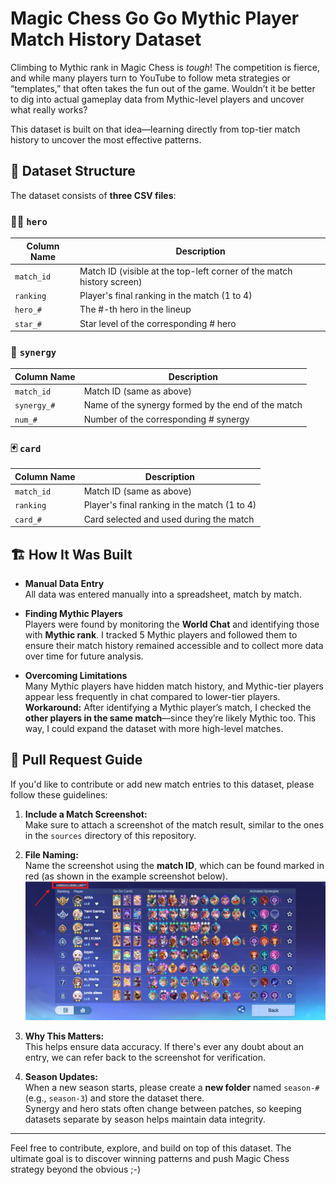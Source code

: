 # Magic Chess Go Go Mythic Player Match History Dataset

Climbing to Mythic rank in Magic Chess is *tough*! The competition is fierce, and while many players turn to YouTube to follow meta strategies or “templates,” that often takes the fun out of the game. Wouldn’t it be better to dig into actual gameplay data from Mythic-level players and uncover what really works?

This dataset is built on that idea—learning directly from top-tier match history to uncover the most effective patterns. 

## 📂 Dataset Structure

The dataset consists of **three CSV files**:

### 🧙‍♂️ `hero`

| Column Name | Description |
|-------------|-------------|
| `match_id`  | Match ID (visible at the top-left corner of the match history screen) |
| `ranking`   | Player's final ranking in the match (1 to 4) |
| `hero_#`    | The #-th hero in the lineup |
| `star_#`    | Star level of the corresponding # hero |


### 🔗 `synergy`

| Column Name | Description |
|-------------|-------------|
| `match_id`  | Match ID (same as above) |
| `synergy_#` | Name of the synergy formed by the end of the match |
| `num_#`     | Number of the corresponding # synergy |


### 🃏 `card`

| Column Name | Description |
|-------------|-------------|
| `match_id`  | Match ID (same as above) |
| `ranking`   | Player's final ranking in the match (1 to 4) |
| `card_#`    | Card selected and used during the match |


## 🏗️ How It Was Built

- **Manual Data Entry**  
  All data was entered manually into a spreadsheet, match by match.

- **Finding Mythic Players**  
  Players were found by monitoring the **World Chat** and identifying those with **Mythic rank**. I tracked 5 Mythic players and followed them to ensure their match history remained accessible and to collect more data over time for future analysis.

- **Overcoming Limitations**  
  Many Mythic players have hidden match history, and Mythic-tier players appear less frequently in chat compared to lower-tier players.  
  **Workaround:** After identifying a Mythic player’s match, I checked the **other players in the same match**—since they’re likely Mythic too. This way, I could expand the dataset with more high-level matches.


## 🤝 Pull Request Guide

If you'd like to contribute or add new match entries to this dataset, please follow these guidelines:

1. **Include a Match Screenshot:**  
   Make sure to attach a screenshot of the match result, similar to the ones in the `sources` directory of this repository.  

2. **File Naming:**  
   Name the screenshot using the **match ID**, which can be found marked in red (as shown in the example screenshot below).
   ![match_id](https://github.com/dinanabila/mcgg-matches-dataset/blob/12edd496e046197ba3e9260a1ef9540a3cdbd1dd/sources/ss-example.jpg?raw=true)

4. **Why This Matters:**  
   This helps ensure data accuracy. If there's ever any doubt about an entry, we can refer back to the screenshot for verification.

5. **Season Updates:**  
   When a new season starts, please create a **new folder** named `season-#` (e.g., `season-3`) and store the dataset there.  
   Synergy and hero stats often change between patches, so keeping datasets separate by season helps maintain data integrity.

---

Feel free to contribute, explore, and build on top of this dataset. The ultimate goal is to discover winning patterns and push Magic Chess strategy beyond the obvious ;-)
